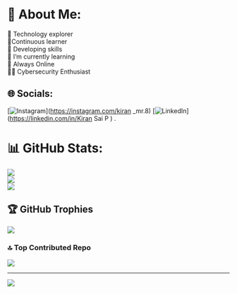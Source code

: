# 💫 About Me:
🔭 Technology explorer<br>👯Continuous learner<br>🤝 Developing skills<br>🌱 I’m currently learning<br>💬 Always Online <br>
👨‍💻 Cybersecurity Enthusiast 


## 🌐 Socials:
[![Instagram](https://img.shields.io/badge/Instagram-%23E4405F.svg?logo=Instagram&logoColor=white)](https://instagram.com/kiran _mr.8) [![LinkedIn](https://img.shields.io/badge/LinkedIn-%230077B5.svg?logo=linkedin&logoColor=white)](https://linkedin.com/in/Kiran Sai P ) .


# 📊 GitHub Stats:
![](https://github-readme-stats.vercel.app/api?username=kiransaip&theme=dark&hide_border=false&include_all_commits=false&count_private=false)<br/>
![](https://github-readme-streak-stats.herokuapp.com/?user=kiransaip&theme=dark&hide_border=false)<br/>
![](https://github-readme-stats.vercel.app/api/top-langs/?username=kiransaip&theme=dark&hide_border=false&include_all_commits=false&count_private=false&layout=compact)

## 🏆 GitHub Trophies
![](https://github-profile-trophy.vercel.app/?username=kiransaip&theme=radical&no-frame=false&no-bg=true&margin-w=4)

### 🔝 Top Contributed Repo
![](https://github-contributor-stats.vercel.app/api?username=kiransaip&limit=5&theme=dark&combine_all_yearly_contributions=true)

---
[![](https://visitcount.itsvg.in/api?id=kiransaip&icon=0&color=0)](https://visitcount.itsvg.in)

<!-- Proudly created with GPRM ( https://gprm.itsvg.in ) -->
